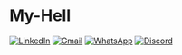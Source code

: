 # My-Hell
[![LinkedIn](https://img.shields.io/badge/LinkedIn-0077B5?style=for-the-badge&logo=linkedin&logoColor=black)](https://linkedin.com/in/seu-perfil)
[![Gmail](https://img.shields.io/badge/Gmail-D14836?style=for-the-badge&logo=gmail&logoColor=white)](mailto:kerllonsousa2009@gmail.com)
[![WhatsApp](https://img.shields.io/badge/WhatsApp-25D366?style=for-the-badge&logo=whatsapp&logoColor=white)](https://wa.me/5511999999999)
[![Discord](https://img.shields.io/badge/-Discord-5865F2?style=flat&logo=discord&logoColor=white)](https://discord.com/users/seu-id)
